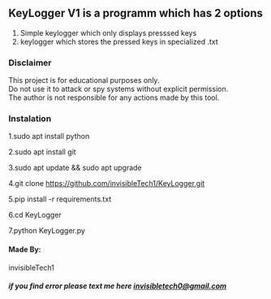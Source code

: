 ## KeyLogger V1 is a programm which has 2 options
1) Simple keylogger which only displays presssed keys
2) keylogger which stores the pressed keys in specialized .txt

### Disclaimer
This project is for educational purposes only.  
Do not use it to attack or spy systems without explicit permission.  
The author is not responsible for any actions made by this tool.


### Instalation

1.sudo apt install python

2.sudo apt install git

3.sudo apt update && sudo apt upgrade

4.git clone https://github.com/invisibleTech1/KeyLogger.git

5.pip install -r requirements.txt

6.cd KeyLogger

7.python KeyLogger.py

#### Made By:
invisibleTech1

##### if you find error please text me here invisibletech0@gmail.com
